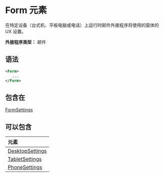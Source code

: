 # <a name="form-element"></a>Form 元素

在特定设备（台式机、平板电脑或电话）上运行时邮件外接程序将使用的窗体的 UX 设置。

**外接程序类型：** 邮件

## <a name="syntax"></a>语法

```XML
<Form>
   ...
</Form>
```

## <a name="contained-in"></a>包含在

[FormSettings](formsettings.md)


## <a name="can-contain"></a>可以包含

|**元素**|
|:-----|
|[DesktopSettings](desktopsettings.md)|
|[TabletSettings](tabletsettings.md)|
|[PhoneSettings](phonesettings.md)|
